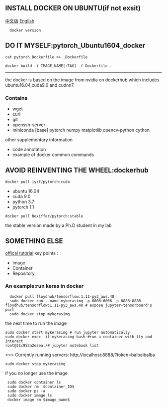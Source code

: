 ## INSTALL DOCKER ON UBUNTU(if not exsit)
[中文版](https://yeasy.gitbook.io/docker_practice/install/ubuntu)
[English](https://docs.docker.com/engine/install/ubuntu/)
      
      docker version

## DO IT MYSELF:pytorch_Ubuntu1604_docker

`cat pytorch.Dockerfile >> .Dockerfile`

`docker build -t IMAGE_NAME[:TAG] -f Dockerfile .`

----------
  

the docker is based on the image from nvidia on dockerhub which includes ubuntu16.04,cuda9.0 and cudnn7.
### Contains
+ wget
+ curl
+ git 
+ openssh-server  
+ miniconda \[base\] pytorch numpy matplotlib opencv-python cython

other supplementary information

- code annotation
- example of docker common commands

## AVOID REINVENTING THE WHEEL:dockerhub

`docker pull iyzf/pytorch:cuda`

* ubuntu 16.04
* cuda 9.0
* python 3.7
* pytorch 1.1

`docker pull hexiffer/pytorch:stable`

the stable version made by a Ph.D student in my lab

## SOMETHING ELSE

[offical tutorial](https://docs.docker.com/get-started/)
key points :

* Image 
* Container 
* Repository 

### An example:run keras in docker
      docker pull floydhub/tensorflow:1.11-py3_aws.40 
      sudo docker run --name mykerasimg -p 6006:6006 -p 8888:8888  floydhub/tensorflow:1.11-py3_aws.40 # expose jupyter+tensorboard's port
      sudo docker stop mykerasimg 

the next time to run the image

    sudo docker start mykerasimg # run jupyter automatically 
    sudo docker exec -it mykerasimg bash #run a container with tty and interact
    root@31c952a2e3ea:/# jupyter notebook list

\>\>\> Currently running servers: 
http://localhost:8888/?token=balbalbalba  

    sudo docker stop mykerasimg
    
if you no longer use the image

     sudo docker container ls
     sudo docker rm  $container_ID$
     sudo docker ps -a 
     sudo docker image ls
     docker image rm $image_name$
